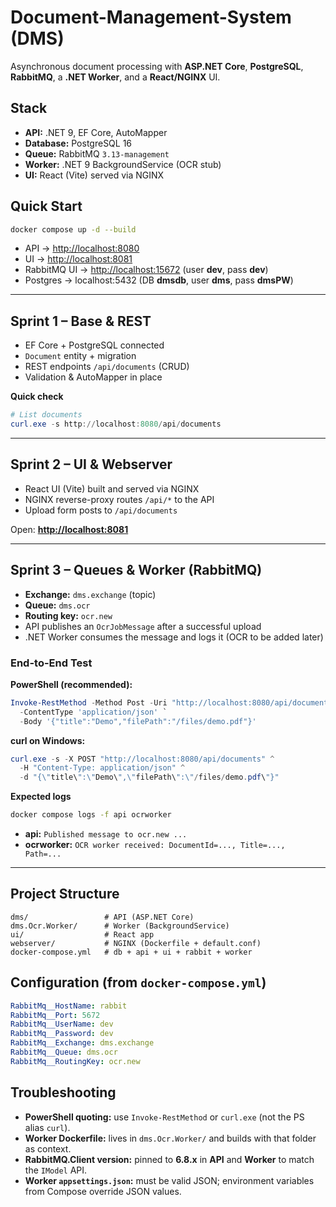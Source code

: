 # Document-Management-System (DMS)

Asynchronous document processing with **ASP.NET Core**, **PostgreSQL**, **RabbitMQ**, a **.NET Worker**, and a **React/NGINX** UI.

## Stack

* **API:** .NET 9, EF Core, AutoMapper
* **Database:** PostgreSQL 16
* **Queue:** RabbitMQ `3.13-management`
* **Worker:** .NET 9 BackgroundService (OCR stub)
* **UI:** React (Vite) served via NGINX

## Quick Start

```bash
docker compose up -d --build
```

* API → [http://localhost:8080](http://localhost:8080)
* UI → [http://localhost:8081](http://localhost:8081)
* RabbitMQ UI → [http://localhost:15672](http://localhost:15672)  (user **dev**, pass **dev**)
* Postgres → localhost:5432 (DB **dmsdb**, user **dms**, pass **dmsPW**)

---

## Sprint 1 – Base & REST

* EF Core + PostgreSQL connected
* `Document` entity + migration
* REST endpoints `/api/documents` (CRUD)
* Validation & AutoMapper in place

**Quick check**

```powershell
# List documents
curl.exe -s http://localhost:8080/api/documents
```

---

## Sprint 2 – UI & Webserver

* React UI (Vite) built and served via NGINX
* NGINX reverse-proxy routes `/api/*` to the API
* Upload form posts to `/api/documents`

Open: **[http://localhost:8081](http://localhost:8081)**

---

## Sprint 3 – Queues & Worker (RabbitMQ)

* **Exchange:** `dms.exchange` (topic)
* **Queue:** `dms.ocr`
* **Routing key:** `ocr.new`
* API publishes an `OcrJobMessage` after a successful upload
* .NET Worker consumes the message and logs it (OCR to be added later)

### End-to-End Test

**PowerShell (recommended):**

```powershell
Invoke-RestMethod -Method Post -Uri "http://localhost:8080/api/documents" `
  -ContentType 'application/json' `
  -Body '{"title":"Demo","filePath":"/files/demo.pdf"}'
```

**curl on Windows:**

```powershell
curl.exe -s -X POST "http://localhost:8080/api/documents" ^
  -H "Content-Type: application/json" ^
  -d "{\"title\":\"Demo\",\"filePath\":\"/files/demo.pdf\"}"
```

**Expected logs**

```bash
docker compose logs -f api ocrworker
```

* **api:** `Published message to ocr.new ...`
* **ocrworker:** `OCR worker received: DocumentId=..., Title=..., Path=...`

---

## Project Structure

```
dms/                 # API (ASP.NET Core)
dms.Ocr.Worker/      # Worker (BackgroundService)
ui/                  # React app
webserver/           # NGINX (Dockerfile + default.conf)
docker-compose.yml   # db + api + ui + rabbit + worker
```

## Configuration (from `docker-compose.yml`)

```yaml
RabbitMq__HostName: rabbit
RabbitMq__Port: 5672
RabbitMq__UserName: dev
RabbitMq__Password: dev
RabbitMq__Exchange: dms.exchange
RabbitMq__Queue: dms.ocr
RabbitMq__RoutingKey: ocr.new
```

## Troubleshooting

* **PowerShell quoting:** use `Invoke-RestMethod` or `curl.exe` (not the PS alias `curl`).
* **Worker Dockerfile:** lives in `dms.Ocr.Worker/` and builds with that folder as context.
* **RabbitMQ.Client version:** pinned to **6.8.x** in **API** and **Worker** to match the `IModel` API.
* **Worker `appsettings.json`:** must be valid JSON; environment variables from Compose override JSON values.

